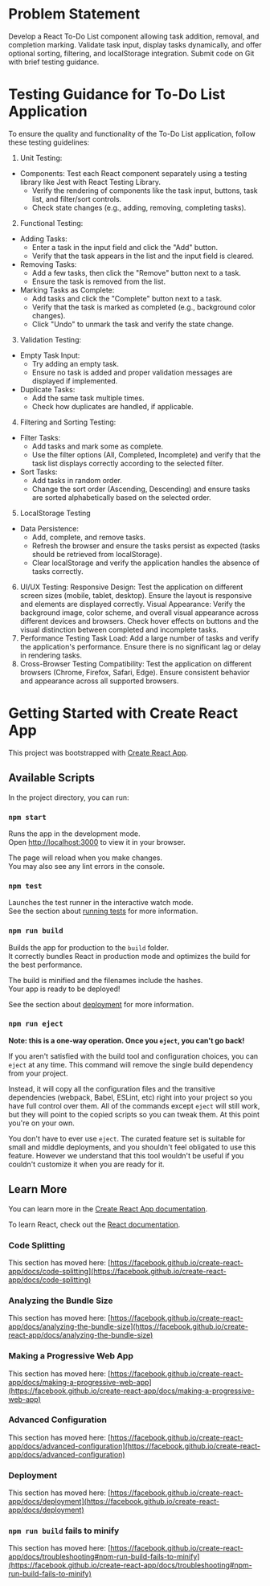 # Problem Statement
Develop a React To-Do List component allowing task addition, removal, and completion marking. Validate task input, display tasks dynamically, and offer optional sorting, filtering, and localStorage integration. Submit code on Git with brief testing guidance.

# Testing Guidance for To-Do List Application
To ensure the quality and functionality of the To-Do List application, follow these testing guidelines:

  1. Unit Testing:
   - Components: Test each React component separately using a testing library like Jest with React Testing Library.
       - Verify the rendering of components like the task input, buttons, task list, and filter/sort controls.
       - Check state changes (e.g., adding, removing, completing tasks).
     
  2. Functional Testing:
   - Adding Tasks:
       - Enter a task in the input field and click the "Add" button.
       - Verify that the task appears in the list and the input field is cleared.
   - Removing Tasks:
       - Add a few tasks, then click the "Remove" button next to a task.
       - Ensure the task is removed from the list.
   - Marking Tasks as Complete:
       - Add tasks and click the "Complete" button next to a task.
       - Verify that the task is marked as completed (e.g., background color changes).
       - Click "Undo" to unmark the task and verify the state change.
     
  3. Validation Testing:
   - Empty Task Input:
       - Try adding an empty task.
       - Ensure no task is added and proper validation messages are displayed if implemented.
   - Duplicate Tasks:
       - Add the same task multiple times.
       - Check how duplicates are handled, if applicable.
         
  4. Filtering and Sorting Testing:
   - Filter Tasks:
       - Add tasks and mark some as complete.
       - Use the filter options (All, Completed, Incomplete) and verify that the task list displays correctly according to the selected filter.
   - Sort Tasks:
       - Add tasks in random order.
       - Change the sort order (Ascending, Descending) and ensure tasks are sorted alphabetically based on the selected order.
  5. LocalStorage Testing
   - Data Persistence:
       - Add, complete, and remove tasks.
       - Refresh the browser and ensure the tasks persist as expected (tasks should be retrieved from localStorage).
       - Clear localStorage and verify the application handles the absence of tasks correctly.
         
  6. UI/UX Testing:
Responsive Design:
Test the application on different screen sizes (mobile, tablet, desktop).
Ensure the layout is responsive and elements are displayed correctly.
Visual Appearance:
Verify the background image, color scheme, and overall visual appearance across different devices and browsers.
Check hover effects on buttons and the visual distinction between completed and incomplete tasks.
7. Performance Testing
Task Load:
Add a large number of tasks and verify the application's performance.
Ensure there is no significant lag or delay in rendering tasks.
8. Cross-Browser Testing
Compatibility:
Test the application on different browsers (Chrome, Firefox, Safari, Edge).
Ensure consistent behavior and appearance across all supported browsers.

# Getting Started with Create React App

This project was bootstrapped with [Create React App](https://github.com/facebook/create-react-app).

## Available Scripts

In the project directory, you can run:

### `npm start`

Runs the app in the development mode.\
Open [http://localhost:3000](http://localhost:3000) to view it in your browser.

The page will reload when you make changes.\
You may also see any lint errors in the console.

### `npm test`

Launches the test runner in the interactive watch mode.\
See the section about [running tests](https://facebook.github.io/create-react-app/docs/running-tests) for more information.

### `npm run build`

Builds the app for production to the `build` folder.\
It correctly bundles React in production mode and optimizes the build for the best performance.

The build is minified and the filenames include the hashes.\
Your app is ready to be deployed!

See the section about [deployment](https://facebook.github.io/create-react-app/docs/deployment) for more information.

### `npm run eject`

**Note: this is a one-way operation. Once you `eject`, you can't go back!**

If you aren't satisfied with the build tool and configuration choices, you can `eject` at any time. This command will remove the single build dependency from your project.

Instead, it will copy all the configuration files and the transitive dependencies (webpack, Babel, ESLint, etc) right into your project so you have full control over them. All of the commands except `eject` will still work, but they will point to the copied scripts so you can tweak them. At this point you're on your own.

You don't have to ever use `eject`. The curated feature set is suitable for small and middle deployments, and you shouldn't feel obligated to use this feature. However we understand that this tool wouldn't be useful if you couldn't customize it when you are ready for it.

## Learn More

You can learn more in the [Create React App documentation](https://facebook.github.io/create-react-app/docs/getting-started).

To learn React, check out the [React documentation](https://reactjs.org/).

### Code Splitting

This section has moved here: [https://facebook.github.io/create-react-app/docs/code-splitting](https://facebook.github.io/create-react-app/docs/code-splitting)

### Analyzing the Bundle Size

This section has moved here: [https://facebook.github.io/create-react-app/docs/analyzing-the-bundle-size](https://facebook.github.io/create-react-app/docs/analyzing-the-bundle-size)

### Making a Progressive Web App

This section has moved here: [https://facebook.github.io/create-react-app/docs/making-a-progressive-web-app](https://facebook.github.io/create-react-app/docs/making-a-progressive-web-app)

### Advanced Configuration

This section has moved here: [https://facebook.github.io/create-react-app/docs/advanced-configuration](https://facebook.github.io/create-react-app/docs/advanced-configuration)

### Deployment

This section has moved here: [https://facebook.github.io/create-react-app/docs/deployment](https://facebook.github.io/create-react-app/docs/deployment)

### `npm run build` fails to minify

This section has moved here: [https://facebook.github.io/create-react-app/docs/troubleshooting#npm-run-build-fails-to-minify](https://facebook.github.io/create-react-app/docs/troubleshooting#npm-run-build-fails-to-minify)
